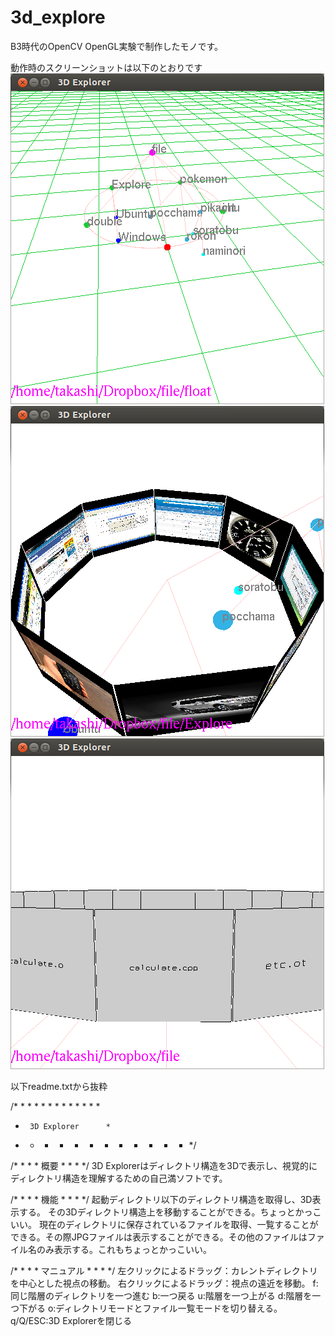 3d_explore
==========

B3時代のOpenCV OpenGL実験で制作したモノです。

動作時のスクリーンショットは以下のとおりです
![directory-mode](https://github.com/higitune/3d_explore/blob/master/directory-mode.png)
![file-mode1](https://github.com/higitune/3d_explore/blob/master/file-mode1.png)
![file-mode2](https://github.com/higitune/3d_explore/blob/master/file-mode2.png)

以下readme.txtから抜粋

/* * * * * * * * * * * * *
 *      3D Explorer    	 *
 * * * * * * * * * * * * */

/* * * *   概要   * * * */
3D Explorerはディレクトリ構造を3Dで表示し、視覚的にディレクトリ構造を理解するための自己満ソフトです。

/* * * *   機能   * * * */
起動ディレクトリ以下のディレクトリ構造を取得し、3D表示する。
その3Dディレクトリ構造上を移動することができる。ちょっとかっこいい。
現在のディレクトリに保存されているファイルを取得、一覧することができる。その際JPGファイルは表示することができる。その他のファイルはファイル名のみ表示する。これもちょっとかっこいい。

/* * * *   マニュアル   * * * */
左クリックによるドラッグ：カレントディレクトリを中心とした視点の移動。
右クリックによるドラッグ：視点の遠近を移動。
f:同じ階層のディレクトリを一つ進む
b:一つ戻る
u:階層を一つ上がる
d:階層を一つ下がる
o:ディレクトリモードとファイル一覧モードを切り替える。
q/Q/ESC:3D Explorerを閉じる
